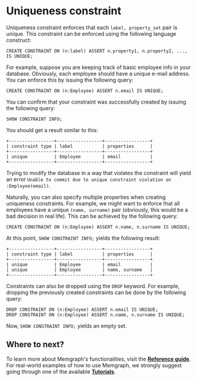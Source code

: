 # Uniqueness constraint

Uniqueness constraint enforces that each `label, property_set` pair is unique. This constraint can be enforced using the following language construct:

```text
CREATE CONSTRAINT ON (n:label) ASSERT n.property1, n.property2, ..., IS UNIQUE;
```

For example, suppose you are keeping track of basic employee info in your database. Obviously, each employee should have a unique e-mail address. You can enforce this by issuing the following query:

```text
CREATE CONSTRAINT ON (n:Employee) ASSERT n.email IS UNIQUE;
```

You can confirm that your constraint was successfully created by issuing the following query:

```text
SHOW CONSTRAINT INFO;
```

You should get a result similar to this:

```text
+-----------------+-----------------+-----------------+
| constraint type | label           | properties      |
+-----------------+-----------------+-----------------+
| unique          | Employee        | email           |
+-----------------+-----------------+-----------------+
```

Trying to modify the database in a way that violates the constraint will yield an error `Unable to commit due to unique constraint violation on :Employee(email)`.

Naturally, you can also specify multiple properties when creating uniqueness constraints. For example, we might want to enforce that all employees have a unique `(name, surname)` pair \(obviously, this would be a bad decision in real life\). This can be achieved by the following query:

```text
CREATE CONSTRAINT ON (n:Employee) ASSERT n.name, n.surname IS UNIQUE;
```

At this point, `SHOW CONSTRAINT INFO;` yields the following result:

```text
+-----------------+-----------------+-----------------+
| constraint type | label           | properties      |
+-----------------+-----------------+-----------------+
| unique          | Employee        | email           |
| unique          | Employee        | name, surname   |
+-----------------+-----------------+-----------------+
```

Constraints can also be dropped using the `DROP` keyword. For example, dropping the previously created constraints can be done by the following query:

```text
DROP CONSTRAINT ON (n:Employee) ASSERT n.email IS UNIQUE;
DROP CONSTRAINT ON (n:Employee) ASSERT n.name, n.surname IS UNIQUE;
```

Now, `SHOW CONSTRAINT INFO;` yields an empty set.

## Where to next?

To learn more about Memgraph's functionalities, visit the [**Reference guide**](../../reference-guide/). For real-world examples of how to use Memgraph, we strongly suggest going through one of the available [**Tutorials**](https://github.com/memgraph/docs/tree/330f0c5baa48ee0ece2ed2b8a4bad2752666aba1/products/memgraph/v1.3.0/database_functionalities/tutorials/tutorials.md).

